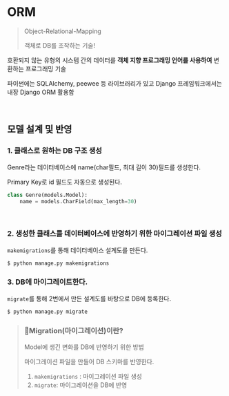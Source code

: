 # ORM

> Object-Relational-Mapping
>
> 객체로 DB를 조작하는 기술!

호환되지 않는 유형의 시스템 간의 데이터를 **객체 지향 프로그래밍 언어를 사용하여** 변환하는 프로그래밍 기술

파이썬에는 SQLAlchemy, peewee 등 라이브러리가 있고 Django 프레임워크에서는 내장 Django ORM 활용함

&nbsp;

## 모델 설계 및 반영

### 1. 클래스로 원하는 DB 구조 생성

Genre라는 데이터베이스에 name(char필드, 최대 길이 30)필드를 생성한다.

Primary Key로 id 필드도 자동으로 생성된다.

```python
class Genre(models.Model):
	name = models.CharField(max_length=30)
```

&nbsp;

### 2. 생성한 클래스를 데이터베이스에 반영하기 위한 마이그레이션 파일 생성

`makemigrations`를 통해 데이터베이스 설계도를 만든다.

```bash
$ python manage.py makemigrations
```



### 3. DB에 마이그레이트한다.

`migrate`를 통해 2번에서 만든 설계도를 바탕으로 DB에 등록한다.

```bash
$ python manage.py migrate
```



> ### 📌Migration(마이그레이션)이란?
>
> Model에 생긴 변화를 DB에 반영하기 위한 방법
>
> 마이그레이션 파일을 만들어 DB 스키마를 반영한다.
>
> 1. `makemigrations` : 마이그레이션 파일 생성
> 2. `migrate`: 마이그레이션을 DB에 반영

